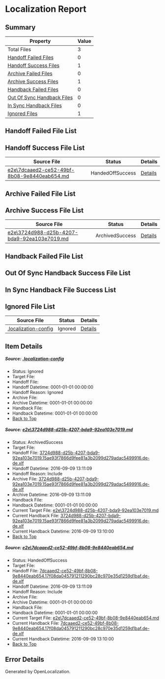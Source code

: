 # <a name='report-top'></a> Localization Report

## Summary
 Property | Value 
 -------- | ----- 
 Total Files | 3
[ Handoff Failed Files ](#handoff-failed-list)| 0
[ Handoff Success Files ](#handoff-success-list)| 1
[ Archive Failed Files ](#archive-failed-list)| 0
[ Archive Success Files ](#archive-success-list)| 1
[ Handback Failed Files ](#handback-failed-list)| 0
[ Out Of Sync Handback Files ](#outofsync-handback-success-list)| 0
[ In Sync Handback Files ](#insync-handback-success-list)| 0
[ Ignored Files ](#ignored-list)| 1

## <a name='handoff-failed-list'></a> Handoff Failed File List

## <a name='handoff-success-list'></a> Handoff Success File List
 Source File | Status | Details 
 ----------- | ------ | ------- 
 [e2e\7dcaaed2-ce52-49bf-8b08-9e8440eab654.md](https://github.com/OpenLocalizationTestOrg/ol-test0/blob/293157402b5922e87ff62584654fbc4c8b00c2fc/e2e/7dcaaed2-ce52-49bf-8b08-9e8440eab654.md) | HandedOffSuccess | [Details](#7fd492af69504f36dd2a3ddbe57f1e6961fe6c7a2)

## <a name='archive-failed-list'></a> Archive Failed File List

## <a name='archive-success-list'></a> Archive Success File List
 Source File | Status | Details 
 ----------- | ------ | ------- 
 [e2e\3724d988-d25b-4207-bda9-92ea103e7019.md](https://github.com/OpenLocalizationTestOrg/ol-test0/blob/293157402b5922e87ff62584654fbc4c8b00c2fc/e2e/3724d988-d25b-4207-bda9-92ea103e7019.md) | ArchivedSuccess | [Details](#2c912581a8782035a99e7441adaf7e950a289dc11)

## <a name='handback-failed-list'></a> Handback Failed File List

## <a name='outofsync-handback-success-list'></a> Out Of Sync Handback Success File List

## <a name='insync-handback-success-list'></a> In Sync Handback File Success List

## <a name='ignored-list'></a> Ignored File List
 Source File | Status | Details 
 ----------- | ------ | ------- 
 [.localization-config](https://github.com/OpenLocalizationTestOrg/ol-test0/blob/293157402b5922e87ff62584654fbc4c8b00c2fc/.localization-config) | Ignored | [Details](#c268a05ecaa7ec85942ed632c29928ee5bd6da8d0)

## Item Details
##### <a name='c268a05ecaa7ec85942ed632c29928ee5bd6da8d0'></a> Source: [.localization-config](https://github.com/OpenLocalizationTestOrg/ol-test0/blob/293157402b5922e87ff62584654fbc4c8b00c2fc/.localization-config)
* Status: Ignored
* Target File: 
* Handoff File: 
* Handoff Datetime: 0001-01-01 00:00:00
* Handoff Reason: Ignored
* Archive File: 
* Archive Datetime: 0001-01-01 00:00:00
* Handback File: 
* Handback Datetime: 0001-01-01 00:00:00
* [Back to Top](#report-top)

##### <a name='2c912581a8782035a99e7441adaf7e950a289dc11'></a> Source: [e2e\3724d988-d25b-4207-bda9-92ea103e7019.md](https://github.com/OpenLocalizationTestOrg/ol-test0/blob/293157402b5922e87ff62584654fbc4c8b00c2fc/e2e/3724d988-d25b-4207-bda9-92ea103e7019.md)
* Status: ArchivedSuccess
* Target File: 
* Handoff File: [3724d988-d25b-4207-bda9-92ea103e7019.15ae93f7866d9fee81a3b2099d279adac5499916.de-de.xlf](https://github.com/OpenLocalizationTestOrg/ol-test0-handoff/blob/876fd8da58ea28bebae3013bf46bab9462409796/ol-handoff/OpenLocalizationTestOrg/ol-test0-dede/yuwzho/ht/3724d988-d25b-4207-bda9-92ea103e7019.15ae93f7866d9fee81a3b2099d279adac5499916.de-de.xlf)
* Handoff Datetime: 2016-09-09 13:11:09
* Handoff Reason: Include
* Archive File: [3724d988-d25b-4207-bda9-92ea103e7019.15ae93f7866d9fee81a3b2099d279adac5499916.de-de.xlf](https://github.com/OpenLocalizationTestOrg/ol-test0-handoff/blob/3fe9e6e950f7f54b1c4176d2665e04fbfe5e4c96/ol-archive/OpenLocalizationTestOrg/ol-test0-dede/yuwzho/ht/3724d988-d25b-4207-bda9-92ea103e7019.15ae93f7866d9fee81a3b2099d279adac5499916.de-de.xlf)
* Archive Datetime: 2016-09-09 13:11:09
* Handback File: 
* Handback Datetime: 0001-01-01 00:00:00
* Current Target File: [e2e\3724d988-d25b-4207-bda9-92ea103e7019.md](https://github.com/OpenLocalizationTestOrg/ol-test0-dede/blob/16d80414d8c8ce44f4dbbc32e5feb55b41cd6909/e2e/3724d988-d25b-4207-bda9-92ea103e7019.md)
* Current Handback File: [3724d988-d25b-4207-bda9-92ea103e7019.15ae93f7866d9fee81a3b2099d279adac5499916.de-de.xlf](https://github.com/OpenLocalizationTestOrg/ol-test0-handback/blob/0e7bf1137af8216e698e7967dec1565c8e823cac/ol-handback/OpenLocalizationTestOrg/ol-test0-dede/yuwzho/ht/3724d988-d25b-4207-bda9-92ea103e7019.15ae93f7866d9fee81a3b2099d279adac5499916.de-de.xlf)
* Current Handback Datetime: 2016-09-09 13:10:00
* [Back to Top](#report-top)

##### <a name='7fd492af69504f36dd2a3ddbe57f1e6961fe6c7a2'></a> Source: [e2e\7dcaaed2-ce52-49bf-8b08-9e8440eab654.md](https://github.com/OpenLocalizationTestOrg/ol-test0/blob/293157402b5922e87ff62584654fbc4c8b00c2fc/e2e/7dcaaed2-ce52-49bf-8b08-9e8440eab654.md)
* Status: HandedOffSuccess
* Target File: 
* Handoff File: [7dcaaed2-ce52-49bf-8b08-9e8440eab654.17f08da045791211290bc28c970e35d1259d1baf.de-de.xlf](https://github.com/OpenLocalizationTestOrg/ol-test0-handoff/blob/876fd8da58ea28bebae3013bf46bab9462409796/ol-handoff/OpenLocalizationTestOrg/ol-test0-dede/yuwzho/ht/7dcaaed2-ce52-49bf-8b08-9e8440eab654.17f08da045791211290bc28c970e35d1259d1baf.de-de.xlf)
* Handoff Datetime: 2016-09-09 13:11:09
* Handoff Reason: Include
* Archive File: 
* Archive Datetime: 0001-01-01 00:00:00
* Handback File: 
* Handback Datetime: 0001-01-01 00:00:00
* Current Target File: [e2e\7dcaaed2-ce52-49bf-8b08-9e8440eab654.md](https://github.com/OpenLocalizationTestOrg/ol-test0-dede/blob/16d80414d8c8ce44f4dbbc32e5feb55b41cd6909/e2e/7dcaaed2-ce52-49bf-8b08-9e8440eab654.md)
* Current Handback File: [7dcaaed2-ce52-49bf-8b08-9e8440eab654.17f08da045791211290bc28c970e35d1259d1baf.de-de.xlf](https://github.com/OpenLocalizationTestOrg/ol-test0-handback/blob/0e7bf1137af8216e698e7967dec1565c8e823cac/ol-handback/OpenLocalizationTestOrg/ol-test0-dede/yuwzho/ht/7dcaaed2-ce52-49bf-8b08-9e8440eab654.17f08da045791211290bc28c970e35d1259d1baf.de-de.xlf)
* Current Handback Datetime: 2016-09-09 13:10:00
* [Back to Top](#report-top)


## Error Details

Generated by OpenLocalization.

